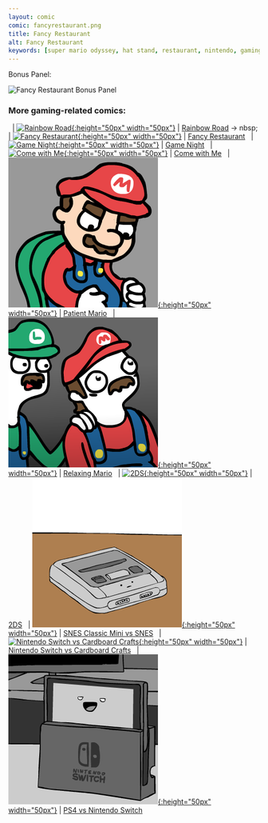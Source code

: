 ```yaml
---
layout: comic
comic: fancyrestaurant.png
title: Fancy Restaurant
alt: Fancy Restaurant
keywords: [super mario odyssey, hat stand, restaurant, nintendo, gaming, comic]
---
```




Bonus Panel:

![Fancy Restaurant Bonus Panel](/images/fancyrestaurant_bonus.png)


### More gaming-related comics:

&nbsp; | [![Rainbow Road](/thumbs/rainbowroad.png){:height="50px" width="50px"}](https://lolnein.com/2017/05/04/rainbowroad/) | [Rainbow Road](https://lolnein.com/2017/05/04/rainbowroad/)
&rarr; nbsp; | [![Fancy Restaurant](/thumbs/fancyrestaurant.png){:height="50px" width="50px"}](https://lolnein.com/2017/10/27/fancyrestaurant/) | [Fancy Restaurant](https://lolnein.com/2017/10/27/fancyrestaurant/)
&nbsp; | [![Game Night](/thumbs/gamenight.png){:height="50px" width="50px"}](https://lolnein.com/2018/04/30/gamenight/) | [Game Night](https://lolnein.com/2018/04/30/gamenight/)
&nbsp; | [![Come with Me](/thumbs/comewithme.png){:height="50px" width="50px"}](https://lolnein.com/2019/03/18/comewithme/) | [Come with Me](https://lolnein.com/2019/03/18/comewithme/)
&nbsp; | [![Patient Mario](/thumbs/patientmario.png){:height="50px" width="50px"}](https://lolnein.com/2019/06/28/patientmario/) | [Patient Mario](https://lolnein.com/2019/06/28/patientmario/)
&nbsp; | [![Relaxing Mario](/thumbs/relaxingmario.png){:height="50px" width="50px"}](https://lolnein.com/2020/04/07/relaxingmario/) | [Relaxing Mario](https://lolnein.com/2020/04/07/relaxingmario/)
&nbsp; | [![2DS](/thumbs/2ds.png){:height="50px" width="50px"}](https://lolnein.com/2013/09/06/2ds/) | [2DS](https://lolnein.com/2013/09/06/2ds/)
&nbsp; | [![SNES Classic Mini vs SNES](/thumbs/snesclassicminivssnes.png){:height="50px" width="50px"}](https://lolnein.com/2017/06/27/snesclassicminivssnes/) | [SNES Classic Mini vs SNES](https://lolnein.com/2017/06/27/snesclassicminivssnes/)
&nbsp; | [![Nintendo Switch vs Cardboard Crafts](/thumbs/nintendoswitchvscardboardcrafts.png){:height="50px" width="50px"}](https://lolnein.com/2018/01/18/nintendoswitchvscardboardcrafts/) | [Nintendo Switch vs Cardboard Crafts](https://lolnein.com/2018/01/18/nintendoswitchvscardboardcrafts/)
&nbsp; | [![PS4 vs Nintendo Switch](/thumbs/ps4vsnintendoswitch.png){:height="50px" width="50px"}](https://lolnein.com/2016/10/21/ps4vsnintendoswitch/) | [PS4 vs Nintendo Switch](https://lolnein.com/2016/10/21/ps4vsnintendoswitch/)